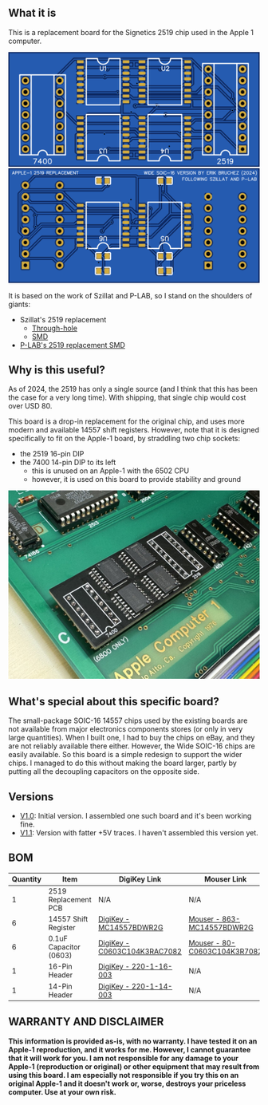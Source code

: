 ## What it is

This is a replacement board for the Signetics 2519 chip used in the Apple 1 computer.

![2519 Replacement](v1.0/img/top.png)
![2519 Replacement](v1.0/img/bottom.png)

It is based on the work of Szillat and P-LAB, so I stand on the shoulders of giants:

- Szillat's 2519 replacement
    - [Through-hole](https://oshwlab.com/szillat/2519-fixed)
    - [SMD](https://oshwlab.com/szillat/2519-fixed-smd)
- [P-LAB's 2519 replacement SMD](https://p-l4b.github.io/2519/)

## Why is this useful?

As of 2024, the 2519 has only a single source (and I think that this has been the case for a very long time). With shipping, that single chip would cost over USD 80.

This board is a drop-in replacement for the original chip, and uses more modern and available 14557 shift registers. However, note that it is designed specifically to fit on the Apple-1 board, by straddling two chip sockets:

- the 2519 16-pin DIP
- the 7400 14-pin DIP to its left
    - this is unused on an Apple-1 with the 6502 CPU
    - however, it is used on this board to provide stability and ground

![2519 board installed](v1.0/img/IMG_0554.jpg)

## What's special about this specific board?

The small-package SOIC-16 14557 chips used by the existing boards are not available from major electronics components stores (or only in very large quantities). When I built one, I had to buy the chips on eBay, and they are not reliably available there either. However, the Wide SOIC-16 chips are easily available. So this board is a simple redesign to support the wider chips. I managed to do this without making the board larger, partly by putting all the decoupling capacitors on the opposite side.

## Versions

- [V1.0](v1.0): Initial version. I assembled one such board and it's been working fine.
- [V1.1](v1.1): Version with fatter +5V traces. I haven't assembled this version yet.

## BOM

| Quantity | Item                   | DigiKey Link                                                                                                 | Mouser Link                                                                              |
|----------|------------------------|--------------------------------------------------------------------------------------------------------------|------------------------------------------------------------------------------------------|
| 1        | 2519 Replacement PCB   | N/A                                                                                                          | N/A                                                                                      |
| 6        | 14557 Shift Register   | [DigiKey - MC14557BDWR2G](https://www.digikey.com/en/products/detail/onsemi/MC14557BDWR2G/10267937)          | [Mouser - 863-MC14557BDWR2G](https://www.mouser.com/ProductDetail/863-MC14557BDWR2G)     |
| 6        | 0.1uF Capacitor (0603) | [DigiKey - C0603C104K3RAC7082](https://www.digikey.com/en/products/detail/kemet/c0603c104k3rac7082/12700954) | [Mouser - 80-C0603C104K3R7082](https://www.mouser.com/ProductDetail/80-C0603C104K3R7082) |
| 1        | 16-Pin Header          | [DigiKey - 220-1-16-003](https://www.digikey.com/en/products/detail/cnc-tech/220-1-16-003/3441516)           | N/A                                                                                      |
| 1        | 14-Pin Header          | [DigiKey - 220-1-14-003](https://www.digikey.com/en/products/detail/cnc-tech/220-1-14-003/3441515)           | N/A                                                                                      |
## WARRANTY AND DISCLAIMER

__This information is provided as-is, with no warranty. I have tested it on an Apple-1 reproduction, and it works for me. However, I cannot guarantee that it will work for you. I am not responsible for any damage to your Apple-1 (reproduction or original) or other equipment that may result from using this board. I am especially not responsible if you try this on an original Apple-1 and it doesn't work or, worse, destroys your priceless computer. Use at your own risk.__